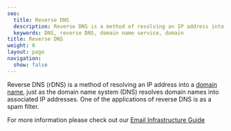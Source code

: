 ```yaml
---
seo:
  title: Reverse DNS
  description: Reverse DNS is a method of resolving an IP address into a domain name.
  keywords: DNS, reverse DNS, domain name service, domain
title: Reverse DNS
weight: 0
layout: page
navigation:
  show: false
---
```


Reverse DNS (rDNS) is a method of resolving an IP address into a [domain name]({{root_url}}/Glossary/domain.html), just as the domain name system (DNS) resolves domain names into associated IP addresses. One of the applications of reverse DNS is as a spam filter.

For more information please check out our [Email Infrastructure Guide](https://go.sendgrid.com/SendGrid-Infrastructure-Guide.html?mc=Direct&mcd=https://sendgrid.com/docs/index.html)
